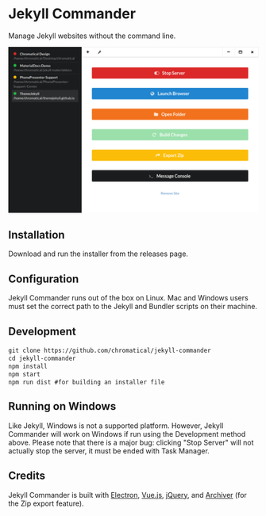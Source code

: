 # Jekyll Commander
Manage Jekyll websites without the command line.

![Jekyll Commander Screenshot](screenshot.png)

## Installation
Download and run the installer from the releases page.

## Configuration
Jekyll Commander runs out of the box on Linux.  Mac and Windows users must set the correct path to the Jekyll and Bundler scripts on their machine.

## Development
```
git clone https://github.com/chromatical/jekyll-commander
cd jekyll-commander
npm install
npm start
npm run dist #for building an installer file
```

## Running on Windows
Like Jekyll, Windows is not a supported platform.  However, Jekyll Commander will work on Windows if run using the Development method above.  Please note that there is a major bug: clicking "Stop Server" will not actually stop the server, it must be ended with Task Manager.

## Credits
Jekyll Commander is built with [Electron](http://electron.atom.io/), [Vue.js](https://vuejs.org/), [jQuery](http://jquery.com/), and [Archiver](https://github.com/archiverjs/node-archiver) (for the Zip export feature).
